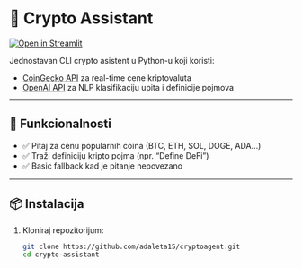 # 🧠 Crypto Assistant

[![Open in Streamlit](https://static.streamlit.io/badges/streamlit_badge_black_white.svg)](https://crypto-assistant-yourusername.streamlit.app)

Jednostavan CLI crypto asistent u Python-u koji koristi:
- [CoinGecko API](https://www.coingecko.com/en/api) za real-time cene kriptovaluta  
- [OpenAI API](https://platform.openai.com/) za NLP klasifikaciju upita i definicije pojmova  

---

## 🚀 Funkcionalnosti
- ✅ Pitaj za cenu popularnih coina (BTC, ETH, SOL, DOGE, ADA…)  
- ✅ Traži definiciju kripto pojma (npr. “Define DeFi”)  
- ✅ Basic fallback kad je pitanje nepovezano  

---

## 📦 Instalacija
1. Kloniraj repozitorijum:
   ```bash
   git clone https://github.com/adaleta15/cryptoagent.git
   cd crypto-assistant
